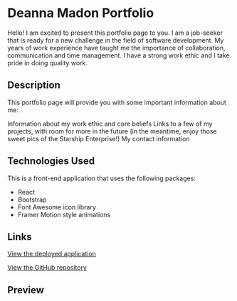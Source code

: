 # Deanna Madon Portfolio

Hello! I am excited to present this portfolio page to you. I am a job-seeker that is ready for a new challenge in the field of software development. My years of work experience have taught me the importance of collaboration, communication and time management. I have a strong work ethic and I take pride in doing quality work.

## Description

This portfolio page will provide you with some important information about me:

Information about my work ethic and core beliefs
Links to a few of my projects, with room for more in the future (in the meantime, enjoy those sweet pics of the Starship Enterprise!)
My contact information

## Technologies Used

This is a front-end application that uses the following packages:

* React
* Bootstrap
* Font Awesome icon library
* Framer Motion style animations

## Links

[View the deployed application](https://dmadon.github.io/dmadon-react-portfolio)

[View the GitHub repository](https://github.com/dmadon/dmadon-react-portfolio)

## Preview

